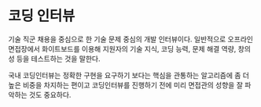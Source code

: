 # 코딩 인터뷰
기술 직군 채용을 중심으로 한 기술 문제 중심의 개발 인터뷰이다.
일반적으로 오프라인 면접장에서 화이트보드를 이용해 지원자의 기술 지식, 코딩 능력, 문제 해결 역량, 창의성 등을 테스트하는 것을 말한다.

국내 코딩인터뷰는 정확한 구현을 요구하기 보다는 핵심을 관통하는 알고리즘에 좀 더 높은 비중을 차지하는 편이고
코딩인터뷰를 진행하기 전에 미리 면접관의 성향을 잘 파악하는 것도 중요하다.